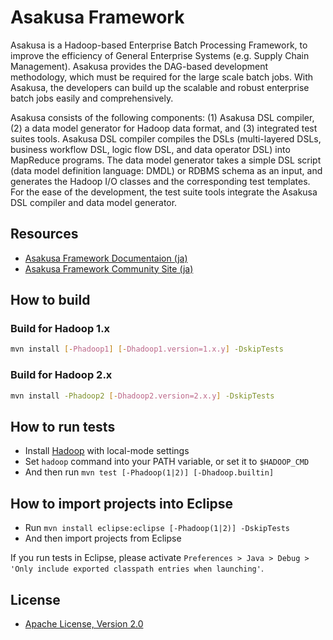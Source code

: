 # Asakusa Framework
Asakusa is a Hadoop-based Enterprise Batch Processing Framework, to improve the efficiency of General Enterprise Systems (e.g. Supply Chain Management). Asakusa provides the DAG-based development methodology, which must be required for the large scale batch jobs. With Asakusa, the developers can build up the scalable and robust enterprise batch jobs easily and comprehensively.

Asakusa consists of the following components: (1) Asakusa DSL compiler, (2) a data model generator for Hadoop data format, and (3) integrated test suites tools. Asakusa DSL compiler compiles the DSLs (multi-layered DSLs, business workflow DSL, logic flow DSL, and data operator DSL) into MapReduce programs. The data model generator takes a simple DSL script (data model definition language: DMDL) or RDBMS schema as an input, and generates the Hadoop I/O classes and the corresponding test templates. For the ease of the development, the test suite tools integrate the Asakusa DSL compiler and data model generator.

## Resources
* [Asakusa Framework Documentaion (ja)](http://asakusafw.s3.amazonaws.com/documents/latest/release/ja/html/index.html)
* [Asakusa Framework Community Site (ja)](http://asakusafw.com)

## How to build

### Build for Hadoop 1.x

```sh
mvn install [-Phadoop1] [-Dhadoop1.version=1.x.y] -DskipTests
```

### Build for Hadoop 2.x

```sh
mvn install -Phadoop2 [-Dhadoop2.version=2.x.y] -DskipTests
```

## How to run tests
* Install [Hadoop](http://hadoop.apache.org/) with local-mode settings
* Set `hadoop` command into your PATH variable, or set it to `$HADOOP_CMD`
* And then run `mvn test [-Phadoop(1|2)] [-Dhadoop.builtin]`

## How to import projects into Eclipse
* Run `mvn install eclipse:eclipse [-Phadoop(1|2)] -DskipTests`
* And then import projects from Eclipse

If you run tests in Eclipse, please activate `Preferences > Java > Debug > 'Only include exported classpath entries when launching'`.

## License
* [Apache License, Version 2.0](http://www.apache.org/licenses/LICENSE-2.0)
